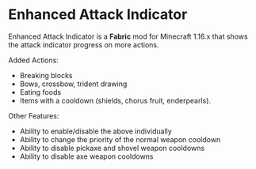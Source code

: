 # Enhanced Attack Indicator

Enhanced Attack Indicator is a **Fabric** mod for Minecraft 1.16.x that shows the attack indicator progress on more actions.

Added Actions:
* Breaking blocks
* Bows, crossbow, trident drawing
* Eating foods
* Items with a cooldown (shields, chorus fruit, enderpearls).

Other Features:
* Ability to enable/disable the above individually
* Ability to change the priority of the normal weapon cooldown
* Ability to disable pickaxe and shovel weapon cooldowns
* Ability to disable axe weapon cooldowns

